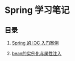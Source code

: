﻿# Spring 学习笔记

## 目录
1. [Spring 的 IOC 入门案例](https://github.com/justtreee/Learn/tree/master/Spring/LearnSpring01/src/com/treee/ioc)

2. [bean的实例化与属性注入](https://github.com/justtreee/Learn/tree/master/Spring/LearnSpring01/src/com/treee/property)